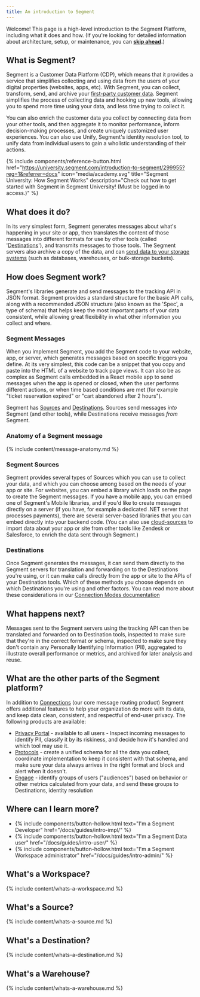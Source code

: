 ```yaml
---
title: An introduction to Segment
---
```


Welcome! This page is a high-level introduction to the Segment Platform, including what it does and how. (If you're looking for detailed information about architecture, setup, or maintenance, you can **[skip ahead](#where-can-i-learn-more).**)

## What is Segment?

Segment is a Customer Data Platform (CDP), which means that it provides a service that simplifies collecting and using data from the users of your digital properties (websites, apps, etc). With Segment, you can collect, transform, send, and archive your [first-party customer data](https://segment.com/books/customer-data/first-party-data/). Segment simplifies the process of collecting data and hooking up new tools, allowing you to spend more time using your data, and less time trying to collect it.

You can also enrich the customer data you collect by connecting data from your other tools, and then aggregate it to monitor performance, inform decision-making processes, and create uniquely customized user experiences. You can also use Unify, Segment's identity resolution tool, to unify data from individual users to gain a wholistic understanding of their actions.

{% include components/reference-button.html
  href="https://university.segment.com/introduction-to-segment/299955?reg=1&referrer=docs"
  icon="media/academy.svg"
  title="Segment University: How Segment Works"
  description="Check out how to get started with Segment in Segment University! (Must be logged in to access.)"
%}

## What does it do?

In its very simplest form, Segment generates messages about what's happening in your site or app, then translates the content of those messages into different formats for use by other tools (called '[Destinations](/docs/connections/destinations)'), and transmits messages to those tools. The Segment servers also archive a copy of the data, and can [send data to your storage systems](/docs/connections/storage/) (such as databases, warehouses, or bulk-storage buckets).

## How does Segment work?

Segment's libraries generate and send messages to the tracking API in JSON format. Segment provides a standard structure for the basic API calls, along with a recommended JSON structure (also known as the 'Spec', a type of schema) that helps keep the most important parts of your data consistent, while allowing great flexibility in what other information you collect and where.

### Segment Messages

When you implement Segment, you add the Segment code to your website, app, or server, which generates messages based on specific triggers you define. At its very simplest, this code can be a snippet that you copy and paste into the HTML of a website to track page views. It can also be as complex as Segment calls embedded in a React mobile app to send messages when the app is opened or closed, when the user performs different actions, or when time based conditions are met (for example "ticket reservation expired" or "cart abandoned after 2 hours").

Segment has [Sources](/docs/connections/sources/) and [Destinations](/docs/connections/destinations/). Sources send messages _into_ Segment (and other tools), while Destinations receive messages _from_ Segment.

### Anatomy of a Segment message

{% include content/message-anatomy.md %}


### Segment Sources

Segment provides several types of Sources which you can use to collect your data, and which you can choose among based on the needs of your app or site. For websites, you can embed a library which loads on the page to create the Segment messages. If you have a mobile app, you can embed one of Segment's Mobile libraries, and if you'd like to create messages directly on a server (if you have, for example a dedicated .NET server that processes payments), there are several server-based libraries that you can embed directly into your backend code. (You can also use [cloud-sources](/docs/connections/sources/about-cloud-sources/) to import data about your app or site from other tools like Zendesk or Salesforce, to enrich the data sent through Segment.)

### Destinations

Once Segment generates the messages, it can send them directly to the Segment servers for translation and forwarding on to the Destinations you're using, or it can make calls directly from the app or site to the APIs of your Destination tools. Which of these methods you choose depends on which Destinations you're using and other factors. You can read more about these considerations in our [Connection Modes documentation](/docs/connections/destinations/#connection-modes)


## What happens next?

Messages sent to the Segment servers using the tracking API can then be translated and forwarded on to Destination tools, inspected to make sure that they're in the correct format or schema, inspected to make sure they don't contain any Personally Identifying Information (PII), aggregated to illustrate overall performance or metrics, and archived for later analysis and reuse.

## What are the other parts of the Segment platform?

In addition to [Connections](/docs/connections/) (our core message routing product) Segment offers additional features to help your organization do more with its data, and keep data clean, consistent, and respectful of end-user privacy. The following products are available:

- [Privacy Portal](/docs/privacy/portal/) - available to all users - Inspect incoming messages to identify PII, classify it by its riskiness, and decide how it's handled and which tool may use it.
- [Protocols](/docs/protocols/) - create a unified schema for all the data you collect, coordinate implementation to keep it consistent with that schema, and make sure your data always arrives in the right format and block and alert when it doesn't.
- [Engage](/docs/engage/) - identify groups of users ("audiences") based on behavior or other metrics calculated from your data, and send these groups to Destinations, identity resolution

<!-- TODO: add these?
- [Transformations]() - correct data formatting issues coming from sources from within the Segment web app.
- [Functions]() - write code to create custom handlers for data coming from sources-->

## Where can I learn more?

- {% include components/button-hollow.html text="I'm a Segment Developer" href="/docs/guides/intro-impl/" %}
- {% include components/button-hollow.html text="I'm a Segment Data user" href="/docs/guides/intro-user/" %}
- {% include components/button-hollow.html text="I'm a Segment Workspace administrator" href="/docs/guides/intro-admin/" %}


## What's a Workspace?

{% include content/whats-a-workspace.md %}

## What's a Source?

{% include content/whats-a-source.md %}

## What's a Destination?

{% include content/whats-a-destination.md %}

## What's a Warehouse?

{% include content/whats-a-warehouse.md %}
